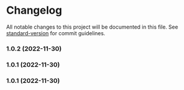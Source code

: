 # Changelog

All notable changes to this project will be documented in this file. See [standard-version](https://github.com/conventional-changelog/standard-version) for commit guidelines.

### 1.0.2 (2022-11-30)

### 1.0.1 (2022-11-30)

### 1.0.1 (2022-11-30)
